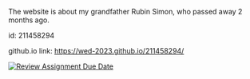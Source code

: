 The website is about my grandfather Rubin Simon, who passed away 2 months ago.

id: 211458294

github.io link: https://wed-2023.github.io/211458294/



[![Review Assignment Due Date](https://classroom.github.com/assets/deadline-readme-button-24ddc0f5d75046c5622901739e7c5dd533143b0c8e959d652212380cedb1ea36.svg)](https://classroom.github.com/a/GmyrjvXu)
